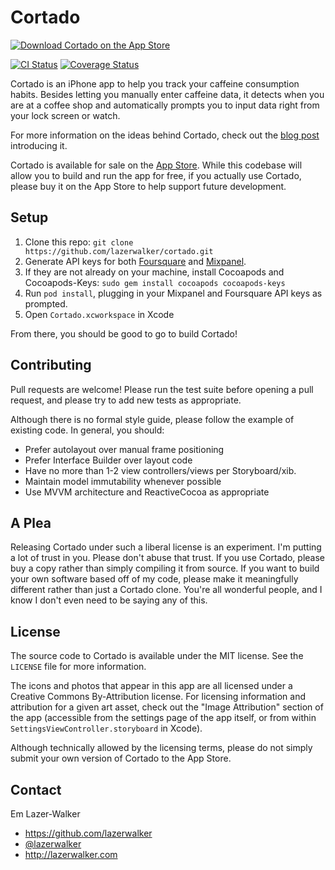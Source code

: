 # Cortado

[![Download Cortado on the App Store](http://linkmaker.itunes.apple.com/images/badges/en-us/badge_appstore-lrg.svg)](https://itunes.apple.com/us/app/cortado/id969899327)

[![CI Status](http://img.shields.io/travis/lazerwalker/cortado.svg?style=flat)](https://travis-ci.org/lazerwalker/cortado)
[![Coverage Status](https://coveralls.io/repos/lazerwalker/cortado/badge.svg)](https://coveralls.io/r/lazerwalker/cortado)

Cortado is an iPhone app to help you track your caffeine consumption habits. Besides letting you manually enter caffeine data, it detects when you are at a coffee shop and automatically prompts you to input data right from your lock screen or watch.

For more information on the ideas behind Cortado, check out the [blog post](http://blog.lazerwalker.com/2015/06/25/location-as-intent-introducing-cortado.html) introducing it.

Cortado is available for sale on the [App Store](https://itunes.apple.com/us/app/cortado/id969899327). While this codebase will allow you to build and run the app for free, if you actually use Cortado, please buy it on the App Store to help support future development.


## Setup

1. Clone this repo: `git clone https://github.com/lazerwalker/cortado.git`
2. Generate API keys for both [Foursquare](https://developer.foursquare.com) and [Mixpanel](https://mixpanel.com/).
3. If they are not already on your machine, install Cocoapods and Cocoapods-Keys: `sudo gem install cocoapods cocoapods-keys`
4. Run `pod install`, plugging in your Mixpanel and Foursquare API keys as prompted.
5. Open `Cortado.xcworkspace` in Xcode

From there, you should be good to go to build Cortado!


## Contributing	

Pull requests are welcome! Please run the test suite before opening a pull request, and please try to add new tests as appropriate.

Although there is no formal style guide, please follow the example of existing code. In general, you should:

* Prefer autolayout over manual frame positioning
* Prefer Interface Builder over layout code
* Have no more than 1-2 view controllers/views per Storyboard/xib.
* Maintain model immutability whenever possible
* Use MVVM architecture and ReactiveCocoa as appropriate


## A Plea

Releasing Cortado under such a liberal license is an experiment. I'm putting a lot of trust in you. Please don't abuse that trust. If you use Cortado, please buy a copy rather than simply compiling it from source. If you want to build your own software based off of my code, please make it meaningfully different rather than just a Cortado clone. You're all wonderful people, and I know I don't even need to be saying any of this.


## License

The source code to Cortado is available under the MIT license. See the `LICENSE` file for more information.

The icons and photos that appear in this app are all licensed under a Creative Commons By-Attribution license. For licensing information and attribution for a given art asset, check out the "Image Attribution" section of the app (accessible from the settings page of the app itself, or from within `SettingsViewController.storyboard` in Xcode).

Although technically allowed by the licensing terms, please do not simply submit your own version of Cortado to the App Store.


## Contact

Em Lazer-Walker

- https://github.com/lazerwalker
- [@lazerwalker](http://twitter.com/lazerwalker)
- http://lazerwalker.com
